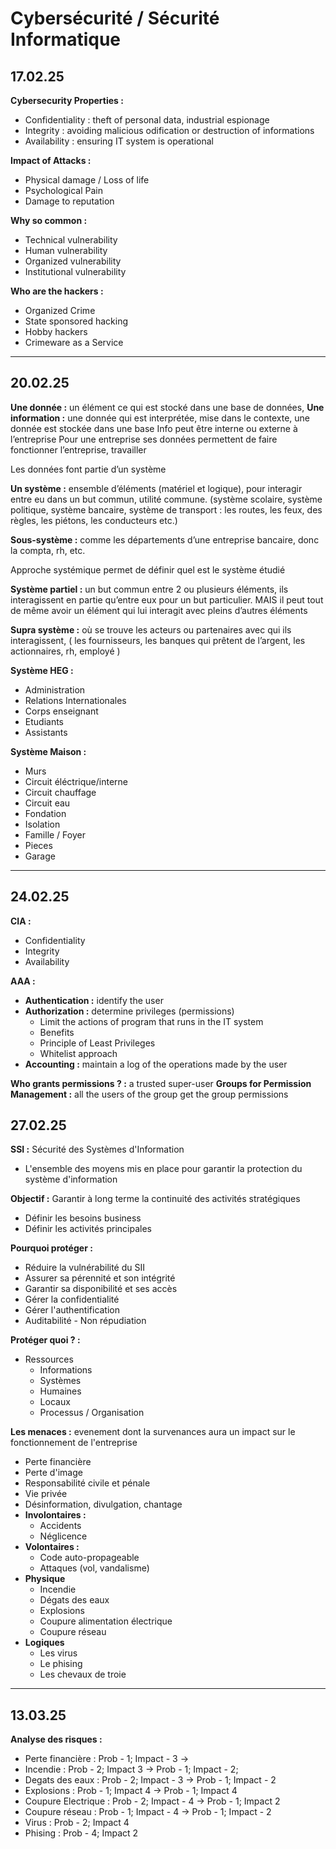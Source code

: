 # Cybersécurité / Sécurité Informatique

## 17.02.25

**Cybersecurity Properties :**
- Confidentiality : theft of personal data, industrial espionage
- Integrity : avoiding malicious odification or destruction of informations
- Availability : ensuring IT system is operational

**Impact of Attacks :**
- Physical damage / Loss of life
- Psychological Pain
- Damage to reputation

**Why so common :**
- Technical vulnerability
- Human vulnerability
- Organized vulnerability
- Institutional vulnerability

**Who are the hackers :**
- Organized Crime
- State sponsored hacking
- Hobby hackers
- Crimeware as a Service

---

## 20.02.25

**Une donnée :** un élément ce qui est stocké dans une base de données,
**Une information :** une donnée qui est interprétée, mise dans le contexte, une donnée est stockée dans une base
Info peut être interne ou externe à l’entreprise
Pour une entreprise ses données permettent de faire fonctionner l’entreprise, travailler
 
Les données font partie d’un système
 
**Un système :** ensemble d’éléments (matériel et logique), pour interagir entre eu dans un but commun, utilité commune. (système scolaire, système politique, système bancaire, système de transport : les routes, les feux, des règles, les piétons, les conducteurs etc.)
 
**Sous-système :** comme les départements d’une entreprise bancaire, donc la compta, rh, etc.
 
Approche systémique permet de définir quel est le système étudié
 
**Système partiel :** un but commun entre 2 ou plusieurs éléments, ils interagissent en partie qu’entre eux pour un but particulier. MAIS il peut tout de même avoir un élément qui lui interagit avec pleins d’autres éléments
 
**Supra système :** où se trouve les acteurs ou partenaires avec qui ils interagissent, ( les fournisseurs, les banques qui prêtent de l’argent, les actionnaires, rh, employé )

**Système HEG :**
- Administration
- Relations Internationales
- Corps enseignant
- Etudiants
- Assistants

**Système Maison :**
- Murs
- Circuit éléctrique/interne
- Circuit chauffage
- Circuit eau
- Fondation
- Isolation
- Famille / Foyer
- Pieces
- Garage

---

## 24.02.25

**CIA :**
- Confidentiality
- Integrity
- Availability

**AAA :**
- **Authentication :** identify the user
- **Authorization :** determine privileges (permissions)
  - Limit the actions of program that runs in the IT system
  - Benefits
  - Principle of Least Privileges
  - Whitelist approach
- **Accounting :** maintain a log of the operations made by the user

**Who grants permissions ? :** a trusted super-user
**Groups for Permission Management :** all the users of the group get the group permissions

## 27.02.25

**SSI :** Sécurité des Systèmes d'Information
- L'ensemble des moyens mis en place pour garantir la protection du système d'information

**Objectif :** Garantir à long terme la continuité des activités stratégiques
- Définir les besoins business
- Définir les activités principales

**Pourquoi protéger :**
- Réduire la vulnérabilité du SII
- Assurer sa pérennité et son intégrité
- Garantir sa disponibilité et ses accès
- Gérer la confidentialité
- Gérer l'authentification
- Auditabilité - Non répudiation

**Protéger quoi ? :**
- Ressources
  - Informations
  - Systèmes
  - Humaines
  - Locaux
  - Processus / Organisation

**Les menaces :** evenement dont la survenances aura un impact sur le fonctionnement de l'entreprise
- Perte financière
- Perte d'image
- Responsabilité civile et pénale
- Vie privée
- Désinformation, divulgation, chantage
- **Involontaires :**
  - Accidents
  - Néglicence
- **Volontaires :**
  - Code auto-propageable
  - Attaques (vol, vandalisme)
- **Physique**
  - Incendie
  - Dégats des eaux
  - Explosions
  - Coupure alimentation électrique
  - Coupure réseau
- **Logiques**
  - Les virus
  - Le phising
  - Les chevaux de troie

---

## 13.03.25

**Analyse des risques :**
- Perte financière : Prob - 1; Impact - 3 ->
- Incendie : Prob - 2; Impact 3 -> Prob - 1; Impact - 2;
- Degats des eaux : Prob - 2; Impact - 3 -> Prob - 1; Impact - 2
- Explosions : Prob - 1; Impact 4 -> Prob - 1; Impact 4
- Coupure Electrique : Prob - 2; Impact - 4 -> Prob - 1; Impact 2
- Coupure réseau : Prob - 1; Impact - 4 -> Prob - 1; Impact - 2
- Virus : Prob - 2; Impact 4
- Phising : Prob - 4; Impact 2